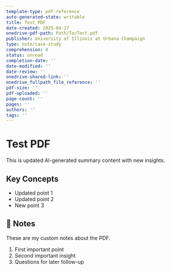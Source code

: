 ```yaml
---
template-type: pdf-reference
auto-generated-state: writable
title: Test PDF
date-created: 2025-04-27
onedrive-pdf-path: Path/To/Test.pdf
publisher: University of Illinois at Urbana-Champaign
type: note/case-study
comprehension: 0
status: unread
completion-date: ''
date-modified: ''
date-review: ''
onedrive-shared-link: ''
onedrive_fullpath_file_reference: ''
pdf-size: ''
pdf-uploaded: ''
page-count: ''
pages: ''
authors: ''
tags: ''
---
```


# Test PDF

This is updated AI-generated summary content with new insights.

## Key Concepts
- Updated point 1
- Updated point 2
- New point 3



## 📝 Notes

These are my custom notes about the PDF.

1. First important point
2. Second important insight
3. Questions for later follow-up